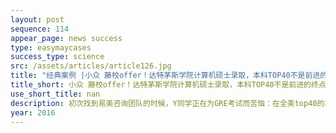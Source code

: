 ```yaml
---
layout: post
sequence: 114
appear_page: news success
type: easymaycases
success_type: science
src: /assets/articles/article126.jpg
title: "经典案例 |小众 藤校offer！达特茅斯学院计算机硕士录取，本科TOP40不是前进的终点"
title_short: 小众 藤校offer！达特茅斯学院计算机硕士录取，本科TOP40不是前进的终点
use_short_title: nan
description: 初次找到易美咨询团队的时候，Y同学正在为GRE考试而苦恼：在全美top40的本科院校保持GPA3.8+的成绩，让他对于名校有所期待。然而在充分的备考之后，两次GRE的成绩都不尽人意。易美VIP团队在了解到Y同学对于藤校的向往和笃定之后，根据其过往GRE各项分数的报告，连夜为其制定了一套GRE提分课程。作为一名计算机科学专业的学生，Y同学却无法在数学单项上拿到满分，对此易美GRE名师团队从全科备考方案的提出到针对思维逻辑和解题思路的训练，助其在短时间内突破GRE325大关，具备冲刺藤校的资格。
year: 2016
---
```


